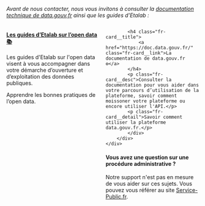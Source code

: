    <p><i>Avant de nous contacter, nous vous invitons à consulter la <a href="doc.data.gouv.fr/">documentation technique de data.gouv.fr</a>
        ainsi que les guides d'Etalab : </i></p>

        
   <div style="display: flex; gap: 15px; margin-bottom: 30px;">
        <div class="fr-card fr-card--horizontal fr-enlarge-link" style="flex: 1;">
            <div class="fr-card__body">
             <h4 class="fr-card__title">
                <a href="https://guides.etalab.gouv.fr/" class="fr-card__link">Les guides d’Etalab sur l’open data 📚</a>
            </h4>
            <p class="fr-card__desc">Les guides d'Etalab sur l'open data visent à vous accompagner dans votre démarche d’ouverture et d’exploitation des données publiques.</p>
            <p class="fr-card__detail">Apprendre les bonnes pratiques de l’open data.</p>
            </div>
        </div>
        <div class="fr-card fr-card--horizontal fr-enlarge-link" style="flex: 1;">
            <div class="fr-card__body">

            <h4 class="fr-card__title">
                <a href="https://doc.data.gouv.fr/" class="fr-card__link">La documentation de data.gouv.fr ⚙️</a>
            </h4>
            <p class="fr-card__desc">Consulter la documentation pour vous aider dans votre parcours d’utilisation de la plateforme, savoir comment moissoner votre plateforme ou encore utiliser l'API.</p>
            <p class="fr-card__detail">Savoir comment utiliser la plateforme data.gouv.fr.</p>
            </div>
        </div>
    </div>
<h4> Vous avez une question sur une procédure administrative ? </h4>
<p>Notre support n'est pas en mesure de vous aider sur ces sujets.
Vous pouvez vous référer au site <a href="https://doc.data.gouv.fr/" target="_blank"> Service-Public.fr</a>.</p>
